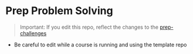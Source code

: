 # Prep Problem Solving

> Important:
If you edit this repo, reflect  the changes to the [prep-challenges](https://github.com/LTUC/prep-challenges/blob/main/bin/pull-challenge.sh)
- Be careful to edit while a course is running and using the template repo
